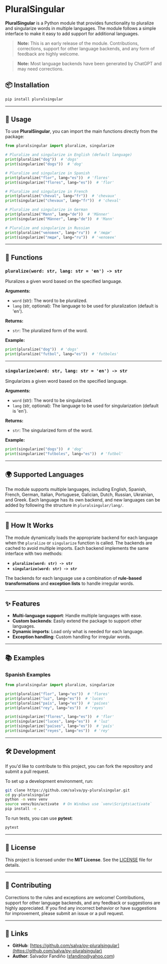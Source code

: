 # PluralSingular

**PluralSingular** is a Python module that provides functionality to pluralize and singularize words in multiple languages. The module follows a simple interface to make it easy to add support for additional languages.

> **Note:** This is an early release of the module. Contributions, corrections, support for other language backends, and any form of feedback are highly welcome.

> **Note:** Most language backends have been generated by ChatGPT and may need corrections.

## 📦 **Installation**
```bash
pip install pluralsingular
```

---

## 🚀 **Usage**
To use **PluralSingular**, you can import the main functions directly from the package:

```python
from pluralsingular import pluralize, singularize

# Pluralize and singularize in English (default language)
print(pluralize("dog"))  # 'dogs'
print(singularize("dogs"))  # 'dog'

# Pluralize and singularize in Spanish
print(pluralize("flor", lang="es"))  # 'flores'
print(singularize("flores", lang="es"))  # 'flor'

# Pluralize and singularize in French
print(pluralize("cheval", lang="fr"))  # 'chevaux'
print(singularize("chevaux", lang="fr"))  # 'cheval'

# Pluralize and singularize in German
print(pluralize("Mann", lang="de"))  # 'Männer'
print(singularize("Männer", lang="de"))  # 'Mann'

# Pluralize and singularize in Russian
print(pluralize("человек", lang="ru"))  # 'люди'
print(singularize("люди", lang="ru"))  # 'человек'
```

---

## 🔧 **Functions**

### `pluralize(word: str, lang: str = 'en') -> str`
Pluralizes a given word based on the specified language.

**Arguments:**
- `word` (str): The word to be pluralized.
- `lang` (str, optional): The language to be used for pluralization (default is 'en').

**Returns:**
- `str`: The pluralized form of the word.

**Example:**
```python
print(pluralize("dog"))  # 'dogs'
print(pluralize("futbol", lang="es"))  # 'futboles'
```

---

### `singularize(word: str, lang: str = 'en') -> str`
Singularizes a given word based on the specified language.

**Arguments:**
- `word` (str): The word to be singularized.
- `lang` (str, optional): The language to be used for singularization (default is 'en').

**Returns:**
- `str`: The singularized form of the word.

**Example:**
```python
print(singularize("dogs"))  # 'dog'
print(singularize("futboles", lang="es"))  # 'futbol'
```

---

## 🌍 **Supported Languages**
The module supports multiple languages, including English, Spanish, French, German, Italian, Portuguese, Galician, Dutch, Russian, Ukrainian, and Greek. Each language has its own backend, and new languages can be added by following the structure in `pluralsingular/lang/`.

---

## 🤔 **How It Works**
The module dynamically loads the appropriate backend for each language when the `pluralize` or `singularize` function is called. The backends are cached to avoid multiple imports. Each backend implements the same interface with two methods:
- **`pluralize(word: str) -> str`**
- **`singularize(word: str) -> str`**

The backends for each language use a combination of **rule-based transformations** and **exception lists** to handle irregular words.

---

## ✨ **Features**
- **Multi-language support**: Handle multiple languages with ease.
- **Custom backends**: Easily extend the package to support other languages.
- **Dynamic imports**: Load only what is needed for each language.
- **Exception handling**: Custom handling for irregular words.

---

## 📚 **Examples**

### **Spanish Examples**
```python
from pluralsingular import pluralize, singularize

print(pluralize("flor", lang="es"))  # 'flores'
print(pluralize("luz", lang="es"))  # 'luces'
print(pluralize("país", lang="es"))  # 'países'
print(pluralize("rey", lang="es"))  # 'reyes'

print(singularize("flores", lang="es"))  # 'flor'
print(singularize("luces", lang="es"))  # 'luz'
print(singularize("países", lang="es"))  # 'país'
print(singularize("reyes", lang="es"))  # 'rey'
```

---

## 🛠️ **Development**
If you'd like to contribute to this project, you can fork the repository and submit a pull request. 

To set up a development environment, run:
```bash
git clone https://github.com/salva/py-pluralsingular.git
cd py-pluralsingular
python -m venv venv
source venv/bin/activate  # On Windows use `venv\Scripts\activate`
pip install -e .
```

To run tests, you can use **pytest**:
```bash
pytest
```

---

## 📝 **License**
This project is licensed under the **MIT License**. See the [LICENSE](LICENSE) file for details.

---

## 🤝 **Contributing**
Corrections to the rules and exceptions are welcome! Contributions, support for other language backends, and any feedback or suggestions are highly appreciated. If you find any incorrect behavior or have suggestions for improvement, please submit an issue or a pull request.

---

## 🔗 **Links**
- **GitHub**: [https://github.com/salva/py-pluralsingular](https://github.com/salva/py-pluralsingular)
- **Author**: Salvador Fandiño (sfandino@yahoo.com)
